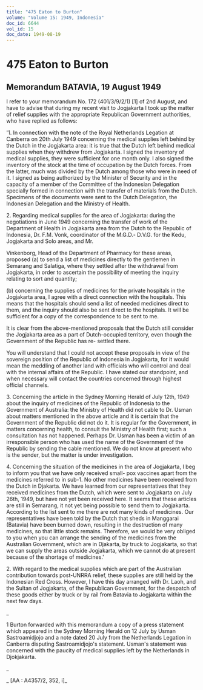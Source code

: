 ```yaml
---
title: "475 Eaton to Burton"
volume: "Volume 15: 1949, Indonesia"
doc_id: 6644
vol_id: 15
doc_date: 1949-08-19
---
```


# 475 Eaton to Burton

## Memorandum BATAVIA, 19 August 1949

I refer to your memorandum No. 172 (401/3/9/2/1) [1] of 2nd August, and have to advise that during my recent visit to Jogjakarta I took up the matter of relief supplies with the appropriate Republican Government authorities, who have replied as follows:

'1. In connection with the note of the Royal Netherlands Legation at Canberra on 20th July 1949 concerning the medical supplies left behind by the Dutch in the Jogjakarta area: it is true that the Dutch left behind medical supplies when they withdrew from Jogjakarta. I signed the inventory of medical supplies, they were sufficient for one month only. I also signed the inventory of the stock at the time of occupation by the Dutch forces. From the latter, much was divided by the Dutch among those who were in need of it. I signed as being authorized by the Minister of Security and in the capacity of a member of the Committee of the Indonesian Delegation specially formed in connection with the transfer of materials from the Dutch. Specimens of the documents were sent to the Dutch Delegation, the Indonesian Delegation and the Ministry of Health.

2\. Regarding medical supplies for the area of Jogjakarta: during the negotiations in June 1949 concerning the transfer of work of the Department of Health in Jogjakarta area from the Dutch to the Republic of Indonesia, Dr. F.M. Vonk, coordinator of the M.G.D.- D.V.G. for the Kedu, Jogjakarta and Solo areas, and Mr.

Vinkenborg, Head of the Department of Pharmacy for these areas, proposed (a) to send a list of medicines directly to the gentlemen in Semarang and Salatiga, where they settled after the withdrawal from Jogjakarta, in order to ascertain the possibility of meeting the inquiry relating to sort and quantity;

(b) concerning the supplies of medicines for the private hospitals in the Jogjakarta area, I agree with a direct connection with the hospitals. This means that the hospitals should send a list of needed medicines direct to them, and the inquiry should also be sent direct to the hospitals. It will be sufficient for a copy of the correspondence to be sent to me.

It is clear from the above-mentioned proposals that the Dutch still consider the Jogjakarta area as a part of Dutch-occupied territory, even though the Government of the Republic has re- settled there.

You will understand that I could not accept these proposals in view of the sovereign position of the Republic of Indonesia in Jogjakarta, for it would mean the meddling of another land with officials who will control and deal with the internal affairs of the Republic. I have stated our standpoint, and when necessary will contact the countries concerned through highest official channels.

3\. Concerning the article in the Sydney Morning Herald of July 12th, 1949 about the inquiry of medicines of the Republic of Indonesia to the Government of Australia: the Ministry of Health did not cable to Dr. Usman about matters mentioned in the above article and it is certain that the Government of the Republic did not do it. It is regular for the Government, in matters concerning health, to consult the Ministry of Health first; such a consultation has not happened. Perhaps Dr. Usman has been a victim of an irresponsible person who has used the name of the Government of the Republic by sending the cable mentioned. We do not know at present who is the sender, but the matter is under investigation.

4\. Concerning the situation of the medicines in the area of Jogjakarta, I beg to inform you that we have only received small- pox vaccines apart from the medicines referred to in sub-1. No other medicines have been received from the Dutch in Djakarta. We have learned from our representatives that they received medicines from the Dutch, which were sent to Jogjakarta on July 26th, 1949, but have not yet been received here. It seems that these articles are still in Semarang, it not yet being possible to send them to Jogjakarta. According to the list sent to me there are not many kinds of medicines. Our representatives have been told by the Dutch that sheds in Manggarai (Batavia) have been burned down, resulting in the destruction of many medicines, so that little stock remains. Therefore, we would be very obliged to you when you can arrange the sending of the medicines from the Australian Government, which are in Djakarta, by truck to Jogjakarta, so that we can supply the areas outside Jogjakarta, which we cannot do at present because of the shortage of medicines.'

2\. With regard to the medical supplies which are part of the Australian contribution towards post-UNRRA relief, these supplies are still held by the Indonesian Red Cross. However, I have this day arranged with Dr. Laoh, and the Sultan of Jogjakarta, of the Republican Government, for the despatch of these goods either by truck or by rail from Batavia to Jogjakarta within the next few days.

_

1 Burton forwarded with this memorandum a copy of a press statement which appeared in the Sydney Morning Herald on 12 July by Usman Sastroamidjojo and a note dated 20 July from the Netherlands Legation in Canberra disputing Sastroamidjojo's statement. Usman's statement was concerned with the paucity of medical supplies left by the Netherlands in Djokjakarta.

_

_ [AA : A4357/2, 352, i]_
